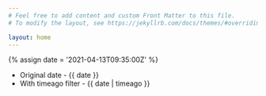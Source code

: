 ```yaml
---
# Feel free to add content and custom Front Matter to this file.
# To modify the layout, see https://jekyllrb.com/docs/themes/#overriding-theme-defaults

layout: home
---
```


{% assign date = '2021-04-13T09:35:00Z' %}

- Original date - {{ date }}
- With timeago filter - {{ date | timeago }}
